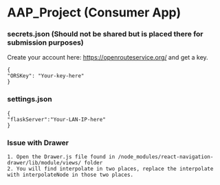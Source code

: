 # AAP_Project (Consumer App)

### secrets.json (Should not be shared but is placed there for submission purposes)
Create your account here: https://openrouteservice.org/ and get a key.
```
{
"ORSKey": "Your-key-here"
}
```

### settings.json
```
{
"flaskServer":"Your-LAN-IP-here"
}
```

### Issue with Drawer
```
1. Open the Drawer.js file found in /node_modules/react-navigation-drawer/lib/module/views/ folder
2. You will find interpolate in two places, replace the interpolate with interpolateNode in those two places.
```
